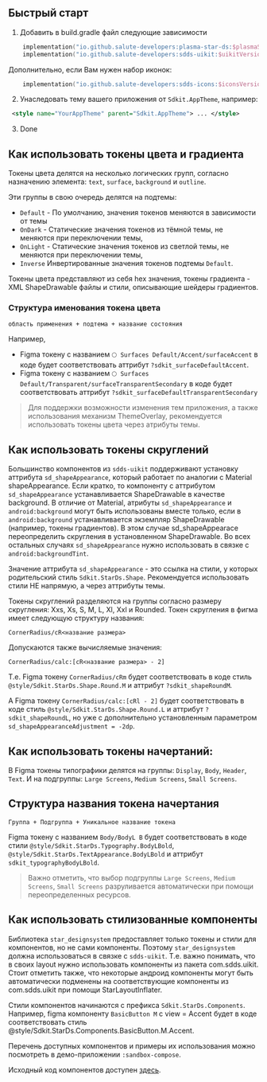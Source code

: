 ## Быстрый старт
1. Добавить в build.gradle файл следующие зависимости
```kotlin
    implementation("io.github.salute-developers:plasma-star-ds:$plasmaStarDsVersion")
    implementation("io.github.salute-developers:sdds-uikit:$uikitVersion")
```

Дополнительно, если Вам нужен набор иконок:
```kotlin
    implementation("io.github.salute-developers:sdds-icons:$iconsVersion")
```

2. Унаследовать тему вашего приложения от `Sdkit.AppTheme`, например:
```xml
 <style name="YourAppTheme" parent="Sdkit.AppTheme"> ... </style>
```

3. Done

## Как использовать токены цвета и градиента
Токены цвета делятся на несколько логических групп, согласно назначению элемента: `text`, `surface`, `background` и `outline`.

Эти группы в свою очередь делятся на подтемы:
- `Default` - По умолчанию, значения токенов меняются в зависимости от темы
- `OnDark` - Статические значения токенов из тёмной темы, не меняются при переключении темы,
- `OnLight` - Статические значения токенов из светлой темы, не меняются при переключении темы,
- `Inverse` Инвертированные значения токенов подтемы `Default`.

Токены цвета представляют из себя hex значения, токены градиента - XML ShapeDrawable файлы и стили, описывающие шейдеры градиентов.

### Структура именования токена цвета
```
область применения + подтема + название состояния
```

Например,
- Figma токену с названием `🌕 Surfaces Default/Accent/surfaceAccent` в коде будет соответствовать аттрибут `?sdkit_surfaceDefaultAccent`.
- Figma токену c названием `🌕 Surfaces Default/Transparent/surfaceTransparentSecondary` в коде будет соответствовать аттрибут `?sdkit_surfaceDefaultTransparentSecondary`

>Для поддержки возможности изменения тем приложения, а также использования механизм ThemeOverlay, рекомендуется использовать токены цвета через атрибуты темы.

## Как использовать токены скруглений
Большинство компонентов из `sdds-uikit` поддерживают установку аттрибута `sd_shapeAppearance`, который работает по аналогии с Material shapeAppearance.
Если кратко, то компоненту с аттрибутом `sd_shapeAppearance` устанавливается ShapeDrawable в качестве background. В отличие от Material, атрибуты `sd_shapeAppearance` и `android:background` могут быть использованы вместе только, если в `android:background` устанавливается экземпляр ShapeDrawable (например, токены градиентов). В этом случае sd_shapeAppearace переопределить скругления в установленном ShapeDrawable. Во всех остальных случаях `sd_shapeAppearance` нужно использовать в связке с `android:backgroundTint`.

Значение аттрибута `sd_shapeAppearance` - это ссылка на стили, у которых родительский стиль `Sdkit.StarDs.Shape`. Рекомендуется использовать стили НЕ напрямую, а через аттрибуты темы.

Токены скруглений разделяются на группы согласно размеру скругления: Xxs, Xs, S, M, L, Xl, Xxl и Rounded. Токен скругления в фигма имеет следующую структуру названия:
```
CornerRadius/cR<название размера>
```

Допускаются также вычисляемые значения:
```
CornerRadius/calc:[cR<название размера> - 2]
```

Т.е. Figma токену `CornerRadius/cRm` будет соответствовать в коде стиль `@style/Sdkit.StarDs.Shape.Round.M` и аттрибут `?sdkit_shapeRoundM`.

А Figma токену `CornerRadius/calc:[cRl - 2]` будет соответствовать в коде стиль `@style/Sdkit.StarDs.Shape.Round.L` и аттрибут `?sdkit_shapeRoundL`, но уже с дополнительно установленным параметром `sd_shapeAppearanceAdjustment = -2dp`.


## Как использовать токены начертаний:
В Figma токены типографики делятся на группы: `Display`, `Body`, `Header`, `Text`.
И на подгруппы: `Large Screens`, `Medium Screens`, `Small Screens`.

## Структура названия токена начертания
```
Группа + Подгруппа + Уникальное название токена
```

Figma токену с названием `Body/BodyL B` будет соответствовать в коде стили `@style/Sdkit.StarDs.Typography.BodyLBold`, `@style/Sdkit.StarDs.TextAppearance.BodyLBold` и аттрибут `sdkit_typographyBodyLBold`.

>Важно отметить, что выбор подгруппы `Large Screens`, `Medium Screens`, `Small Screens` разруливается автоматически при помощи переопределенных ресурсов.


## Как использовать стилизованные компоненты
Библиотека `star_designsystem` предоставляет только токены и стили для компонентов, но не сами компоненты. Поэтому `star_designsystem` должна использоваться в связке с `sdds-uikit`. Т.е. важно понимать, что в своих layout нужно использовать компоненты из пакета com.sdds.uikit. Стоит отметить также, что некоторые андроид компоненты могут быть автоматически подменены на соответствующие компоненты из com.sdds.uikit при помощи StarLayoutInflater.

Стили компонентов начинаются с префикса `Sdkit.StarDs.Components`.
Например, figma компоненту `BasicButton M` с view = Accent будет в коде соответствовать стиль @style/Sdkit.StarDs.Components.BasicButton.M.Accent.

Перечень доступных компонентов и примеры их использования можно посмотреть в демо-приложении `:sandbox-compose`.

Исходный код компонентов доступен [здесь](https://github.com/salute-developers/plasma-android/tree/develop/sdds-core/uikit).
